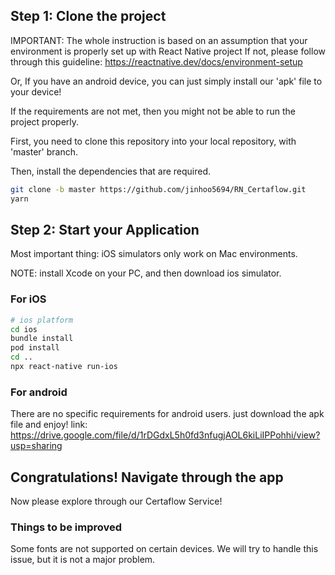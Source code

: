 ## Step 1: Clone the project

IMPORTANT: The whole instruction is based on an assumption that your environment is properly set up with React Native
project
If not, please follow through this guideline: https://reactnative.dev/docs/environment-setup

Or, If you have an android device, you can just simply install our 'apk' file to your device!

If the requirements are not met, then you might not be able to run the project properly.

First, you need to clone this repository into your local repository, with 'master' branch.

Then, install the dependencies that are required.

```bash
git clone -b master https://github.com/jinhoo5694/RN_Certaflow.git
yarn
```

## Step 2: Start your Application

Most important thing: iOS simulators only work on Mac environments.

NOTE: install Xcode on your PC, and then download ios simulator.

### For iOS

```bash
# ios platform
cd ios
bundle install
pod install
cd ..
npx react-native run-ios
```

### For android

There are no specific requirements for android users. just download the apk file and enjoy!
link: https://drive.google.com/file/d/1rDGdxL5h0fd3nfugjAOL6kiLiIPPohhi/view?usp=sharing

## Congratulations! Navigate through the app

Now please explore through our Certaflow Service!

### Things to be improved

Some fonts are not supported on certain devices. We will try to handle this issue, but it is not a major problem.
